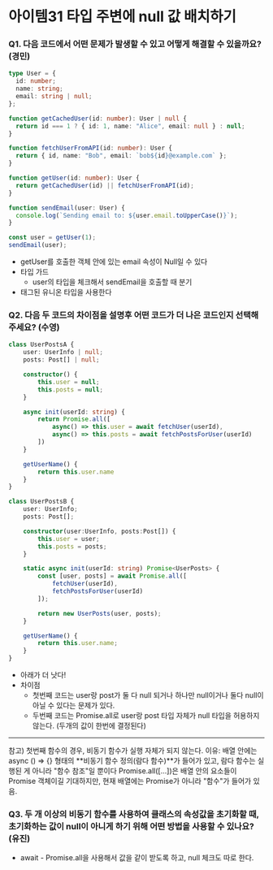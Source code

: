 # 아이템31 타입 주변에 null 값 배치하기

### Q1. 다음 코드에서 어떤 문제가 발생할 수 있고 어떻게 해결할 수 있을까요? (경민)

```ts
type User = {
  id: number;
  name: string;
  email: string | null;
};

function getCachedUser(id: number): User | null {
  return id === 1 ? { id: 1, name: "Alice", email: null } : null;
}

function fetchUserFromAPI(id: number): User {
  return { id, name: "Bob", email: `bob${id}@example.com` };
}

function getUser(id: number): User {
  return getCachedUser(id) || fetchUserFromAPI(id);
}

function sendEmail(user: User) {
  console.log(`Sending email to: ${user.email.toUpperCase()}`);
}

const user = getUser(1);
sendEmail(user);
```
- getUser를 호출한 객체 안에 있는 email 속성이 Null일 수 있다
- 타입 가드
  - user의 타입을 체크해서 sendEmail을 호출할 때 분기
- 태그된 유니온 타입을 사용한다

### Q2. 다음  두 코드의 차이점을 설명후 어떤 코드가 더 나은 코드인지 선택해주세요? (수영)
```ts
class UserPostsA {
    user: UserInfo | null;
    posts: Post[] | null;

    constructor() {
        this.user = null;
        this.posts = null;
    }

    async init(userId: string) {
        return Promise.all([
            async() => this.user = await fetchUser(userId),
            async() => this.posts = await fetchPostsForUser(userId)
        ])
    }

    getUserName() {
        return this.user.name
    }
}

class UserPostsB {
    user: UserInfo;
    posts: Post[];

    constructor(user:UserInfo, posts:Post[]) {
        this.user = user;
        this.posts = posts;
    }

    static async init(userId: string) Promise<UserPosts> {
        const [user, posts] = await Promise.all([
            fetchUser(userId),
            fetchPostsForUser(userId)
        ]);

        return new UserPosts(user, posts);
    }

    getUserName() {
        return this.user.name;
    }
}
```
- 아래가 더 낫다!
- 차이점
  - 첫번째 코드는 user랑 post가 둘 다 null 되거나 하나만 null이거나 둘다 null이 아닐 수 있다는 문제가 있다.
  - 두번째 코드는 Promise.all로 user랑 post 타입 자체가 null 타입을 허용하지 않는다. (두개의 값이 한번에 결정된다)
---
참고)
첫번째 함수의 경우, 비동기 함수가 실행 자체가 되지 않는다.
이유: 
배열 안에는 async () => {} 형태의 **비동기 함수 정의(람다 함수)**가 들어가 있고, 람다 함수는 실행된 게 아니라 "함수 참조"일 뿐이다
Promise.all([...])은 배열 안의 요소들이 Promise 객체이길 기대하지만, 현재 배열에는 Promise가 아니라 "함수"가 들어가 있음.

### Q3. 두 개 이상의 비동기 함수를 사용하여 클래스의 속성값을 초기화할 때, 초기화하는 값이 null이 아니게 하기 위해 어떤 방법을 사용할 수 있나요? (유진)
- await - Promise.all을 사용해서 값을 같이 받도록 하고, null 체크도 따로 한다.
